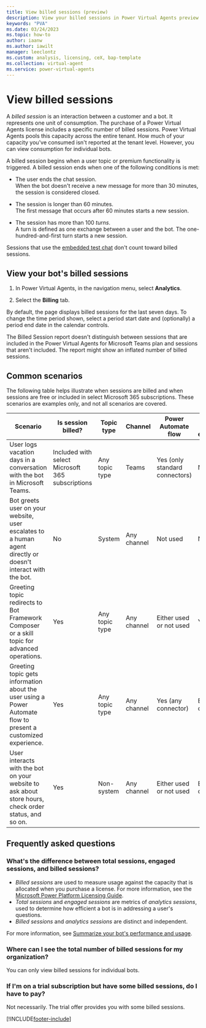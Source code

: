 ```yaml
---
title: View billed sessions (preview)
description: View your billed sessions in Power Virtual Agents preview.
keywords: "PVA"
ms.date: 03/24/2023
ms.topic: how-to
author: iaanw
ms.author: iawilt
manager: leeclontz
ms.custom: analysis, licensing, ceX, bap-template
ms.collection: virtual-agent
ms.service: power-virtual-agents
---
```


# View billed sessions

A _billed session_ is an interaction between a customer and a bot. It represents one unit of consumption. The purchase of a Power Virtual Agents license includes a specific number of billed sessions. Power Virtual Agents pools this capacity across the entire tenant. How much of your capacity you've consumed isn't reported at the tenant level. However, you can view consumption for individual bots.

A billed session begins when a user topic or premium functionality is triggered. A billed session ends when one of the following conditions is met:

- The user ends the chat session.  
    When the bot doesn't receive a new message for more than 30 minutes, the session is considered closed.

- The session is longer than 60 minutes.  
    The first message that occurs after 60 minutes starts a new session.

- The session has more than 100 _turns_.  
    A turn is defined as one exchange between a user and the bot. The one-hundred-and-first turn starts a new session.

Sessions that use the [embedded test chat](authoring-test-bot.md) don't count toward billed sessions.

## View your bot's billed sessions

1. In Power Virtual Agents, in the navigation menu, select **Analytics**.

1. Select the **Billing** tab.

By default, the page displays billed sessions for the last seven days. To change the time period shown, select a period start date and (optionally) a period end date in the calendar controls.

The Billed Session report doesn't distinguish between sessions that are included in the Power Virtual Agents for Microsoft Teams plan and sessions that aren't included. The report might show an inflated number of billed sessions.

## Common scenarios

The following table helps illustrate when sessions are billed and when sessions are free or included in select Microsoft 365 subscriptions. These scenarios are examples only, and not all scenarios are covered.

| Scenario | Is session billed? | Topic type | Channel | Power Automate flow  | Bot Framework extensibility | Bot stored in |
| --- | --- | --- | --- | --- | --- | --- |
| User logs vacation days in a conversation with the bot in Microsoft Teams.| Included with select Microsoft 365 subscriptions | Any topic type | Teams | Yes (only standard connectors) | Not used | Dataverse for Teams |
| Bot greets user on your website, user escalates to a human agent directly or doesn't interact with the bot. | No | System  | Any channel | Not used | Not used | Any environment type |
| Greeting topic redirects to Bot Framework Composer or a skill topic for advanced operations. | Yes | Any topic type | Any channel | Either used or not used | Yes | Any environment type |
| Greeting topic gets information about the user using a Power Automate flow to present a customized experience. | Yes | Any topic type | Any channel | Yes (any connector) | Either used or not used | Any environment type |
| User interacts with the bot on your website to ask about store hours, check order status, and so on. | Yes | Non-system | Any channel | Either used or not used | Either used or not used | Dataverse |

## Frequently asked questions

### What's the difference between total sessions, engaged sessions, and billed sessions?

- _Billed sessions_ are used to measure usage against the capacity that is allocated when you purchase a license. For more information, see the [Microsoft Power Platform Licensing Guide](https://go.microsoft.com/fwlink/?linkid=2085130).
- _Total sessions_ and _engaged sessions_ are metrics of _analytics sessions_, used to determine how efficient a bot is in addressing a user's questions.
- _Billed sessions_ and _analytics sessions_ are distinct and independent.

For more information, see [Summarize your bot's performance and usage](analytics-summary.md).

### Where can I see the total number of billed sessions for my organization?

You can only view billed sessions for individual bots.

### If I'm on a trial subscription but have some billed sessions, do I have to pay?

Not necessarily. The trial offer provides you with some billed sessions.

[!INCLUDE[footer-include](includes/footer-banner.md)]
